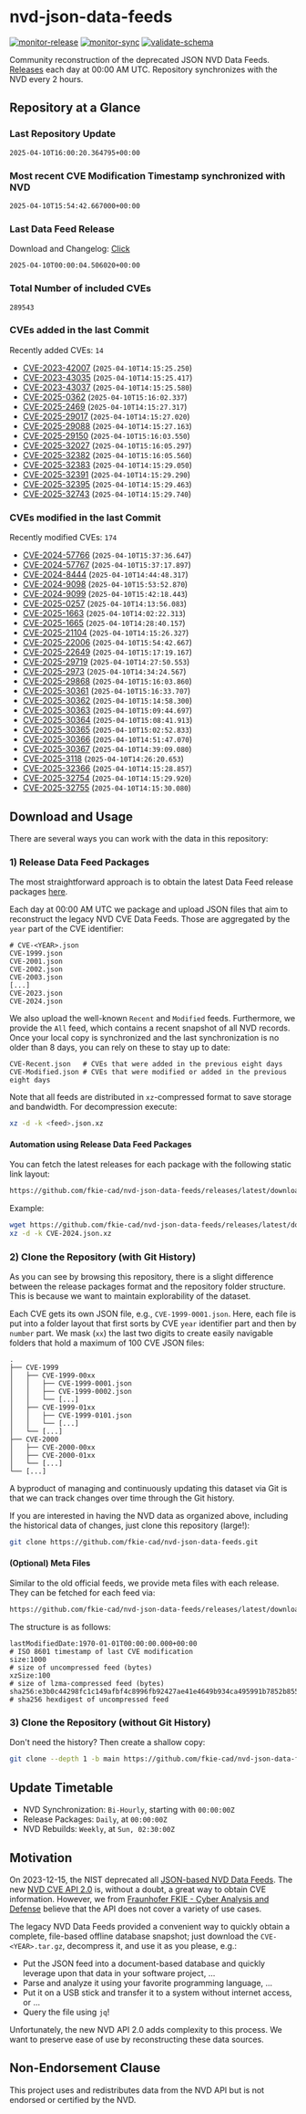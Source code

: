 # nvd-json-data-feeds

[![monitor-release](https://github.com/fkie-cad/nvd-json-data-feeds/actions/workflows/monitor_release.yml/badge.svg)](https://github.com/fkie-cad/nvd-json-data-feeds/actions/workflows/monitor_release.yml)
[![monitor-sync](https://github.com/fkie-cad/nvd-json-data-feeds/actions/workflows/monitor_sync.yml/badge.svg)](https://github.com/fkie-cad/nvd-json-data-feeds/actions/workflows/monitor_sync.yml)
[![validate-schema](https://github.com/fkie-cad/nvd-json-data-feeds/actions/workflows/validate_schema.yml/badge.svg)](https://github.com/fkie-cad/nvd-json-data-feeds/actions/workflows/validate_schema.yml)

Community reconstruction of the deprecated JSON NVD Data Feeds.
[Releases](https://github.com/fkie-cad/nvd-json-data-feeds/releases/latest) each day at 00:00 AM UTC.
Repository synchronizes with the NVD every 2 hours.

## Repository at a Glance

### Last Repository Update

```plain
2025-04-10T16:00:20.364795+00:00
```

### Most recent CVE Modification Timestamp synchronized with NVD

```plain
2025-04-10T15:54:42.667000+00:00
```

### Last Data Feed Release

Download and Changelog: [Click](https://github.com/fkie-cad/nvd-json-data-feeds/releases/latest)

```plain
2025-04-10T00:00:04.506020+00:00
```

### Total Number of included CVEs

```plain
289543
```

### CVEs added in the last Commit

Recently added CVEs: `14`

- [CVE-2023-42007](CVE-2023/CVE-2023-420xx/CVE-2023-42007.json) (`2025-04-10T14:15:25.250`)
- [CVE-2023-43035](CVE-2023/CVE-2023-430xx/CVE-2023-43035.json) (`2025-04-10T14:15:25.417`)
- [CVE-2023-43037](CVE-2023/CVE-2023-430xx/CVE-2023-43037.json) (`2025-04-10T14:15:25.580`)
- [CVE-2025-0362](CVE-2025/CVE-2025-03xx/CVE-2025-0362.json) (`2025-04-10T15:16:02.337`)
- [CVE-2025-2469](CVE-2025/CVE-2025-24xx/CVE-2025-2469.json) (`2025-04-10T14:15:27.317`)
- [CVE-2025-29017](CVE-2025/CVE-2025-290xx/CVE-2025-29017.json) (`2025-04-10T14:15:27.020`)
- [CVE-2025-29088](CVE-2025/CVE-2025-290xx/CVE-2025-29088.json) (`2025-04-10T14:15:27.163`)
- [CVE-2025-29150](CVE-2025/CVE-2025-291xx/CVE-2025-29150.json) (`2025-04-10T15:16:03.550`)
- [CVE-2025-32027](CVE-2025/CVE-2025-320xx/CVE-2025-32027.json) (`2025-04-10T15:16:05.297`)
- [CVE-2025-32382](CVE-2025/CVE-2025-323xx/CVE-2025-32382.json) (`2025-04-10T15:16:05.560`)
- [CVE-2025-32383](CVE-2025/CVE-2025-323xx/CVE-2025-32383.json) (`2025-04-10T14:15:29.050`)
- [CVE-2025-32391](CVE-2025/CVE-2025-323xx/CVE-2025-32391.json) (`2025-04-10T14:15:29.290`)
- [CVE-2025-32395](CVE-2025/CVE-2025-323xx/CVE-2025-32395.json) (`2025-04-10T14:15:29.463`)
- [CVE-2025-32743](CVE-2025/CVE-2025-327xx/CVE-2025-32743.json) (`2025-04-10T14:15:29.740`)


### CVEs modified in the last Commit

Recently modified CVEs: `174`

- [CVE-2024-57766](CVE-2024/CVE-2024-577xx/CVE-2024-57766.json) (`2025-04-10T15:37:36.647`)
- [CVE-2024-57767](CVE-2024/CVE-2024-577xx/CVE-2024-57767.json) (`2025-04-10T15:37:17.897`)
- [CVE-2024-8444](CVE-2024/CVE-2024-84xx/CVE-2024-8444.json) (`2025-04-10T14:44:48.317`)
- [CVE-2024-9098](CVE-2024/CVE-2024-90xx/CVE-2024-9098.json) (`2025-04-10T15:53:52.870`)
- [CVE-2024-9099](CVE-2024/CVE-2024-90xx/CVE-2024-9099.json) (`2025-04-10T15:42:18.443`)
- [CVE-2025-0257](CVE-2025/CVE-2025-02xx/CVE-2025-0257.json) (`2025-04-10T14:13:56.083`)
- [CVE-2025-1663](CVE-2025/CVE-2025-16xx/CVE-2025-1663.json) (`2025-04-10T14:02:22.313`)
- [CVE-2025-1665](CVE-2025/CVE-2025-16xx/CVE-2025-1665.json) (`2025-04-10T14:28:40.157`)
- [CVE-2025-21104](CVE-2025/CVE-2025-211xx/CVE-2025-21104.json) (`2025-04-10T14:15:26.327`)
- [CVE-2025-22006](CVE-2025/CVE-2025-220xx/CVE-2025-22006.json) (`2025-04-10T15:54:42.667`)
- [CVE-2025-22649](CVE-2025/CVE-2025-226xx/CVE-2025-22649.json) (`2025-04-10T15:17:19.167`)
- [CVE-2025-29719](CVE-2025/CVE-2025-297xx/CVE-2025-29719.json) (`2025-04-10T14:27:50.553`)
- [CVE-2025-2973](CVE-2025/CVE-2025-29xx/CVE-2025-2973.json) (`2025-04-10T14:34:24.567`)
- [CVE-2025-29868](CVE-2025/CVE-2025-298xx/CVE-2025-29868.json) (`2025-04-10T15:16:03.860`)
- [CVE-2025-30361](CVE-2025/CVE-2025-303xx/CVE-2025-30361.json) (`2025-04-10T15:16:33.707`)
- [CVE-2025-30362](CVE-2025/CVE-2025-303xx/CVE-2025-30362.json) (`2025-04-10T15:14:58.300`)
- [CVE-2025-30363](CVE-2025/CVE-2025-303xx/CVE-2025-30363.json) (`2025-04-10T15:09:44.697`)
- [CVE-2025-30364](CVE-2025/CVE-2025-303xx/CVE-2025-30364.json) (`2025-04-10T15:08:41.913`)
- [CVE-2025-30365](CVE-2025/CVE-2025-303xx/CVE-2025-30365.json) (`2025-04-10T15:02:52.833`)
- [CVE-2025-30366](CVE-2025/CVE-2025-303xx/CVE-2025-30366.json) (`2025-04-10T14:51:47.070`)
- [CVE-2025-30367](CVE-2025/CVE-2025-303xx/CVE-2025-30367.json) (`2025-04-10T14:39:09.080`)
- [CVE-2025-3118](CVE-2025/CVE-2025-31xx/CVE-2025-3118.json) (`2025-04-10T14:26:20.653`)
- [CVE-2025-32366](CVE-2025/CVE-2025-323xx/CVE-2025-32366.json) (`2025-04-10T14:15:28.857`)
- [CVE-2025-32754](CVE-2025/CVE-2025-327xx/CVE-2025-32754.json) (`2025-04-10T14:15:29.920`)
- [CVE-2025-32755](CVE-2025/CVE-2025-327xx/CVE-2025-32755.json) (`2025-04-10T14:15:30.080`)


## Download and Usage

There are several ways you can work with the data in this repository:

### 1) Release Data Feed Packages

The most straightforward approach is to obtain the latest Data Feed release packages [here](https://github.com/fkie-cad/nvd-json-data-feeds/releases/latest).

Each day at 00:00 AM UTC we package and upload JSON files that aim to reconstruct the legacy NVD CVE Data Feeds.
Those are aggregated by the `year` part of the CVE identifier:

```
# CVE-<YEAR>.json
CVE-1999.json
CVE-2001.json
CVE-2002.json
CVE-2003.json
[...]
CVE-2023.json
CVE-2024.json
```

We also upload the well-known `Recent` and `Modified` feeds.
Furthermore, we provide the `All` feed, which contains a recent snapshot of all NVD records.
Once your local copy is synchronized and the last synchronization is no older than 8 days, you can rely on these to stay up to date:

```plain
CVE-Recent.json   # CVEs that were added in the previous eight days
CVE-Modified.json # CVEs that were modified or added in the previous eight days
```

Note that all feeds are distributed in `xz`-compressed format to save storage and bandwidth.
For decompression execute:

```sh
xz -d -k <feed>.json.xz
```

#### Automation using Release Data Feed Packages

You can fetch the latest releases for each package with the following static link layout:

```sh
https://github.com/fkie-cad/nvd-json-data-feeds/releases/latest/download/CVE-<YEAR>.json.xz
```

Example:

```sh
wget https://github.com/fkie-cad/nvd-json-data-feeds/releases/latest/download/CVE-2024.json.xz
xz -d -k CVE-2024.json.xz
```

### 2) Clone the Repository (with Git History)

As you can see by browsing this repository, there is a slight difference between the release packages format and the repository folder structure.
This is because we want to maintain explorability of the dataset.

Each CVE gets its own JSON file, e.g., `CVE-1999-0001.json`.
Here, each file is put into a folder layout that first sorts by CVE `year` identifier part and then by `number` part.
We mask (`xx`) the last two digits to create easily navigable folders that hold a maximum of 100 CVE JSON files:

```plain
.
├── CVE-1999
│   ├── CVE-1999-00xx
│   │   ├── CVE-1999-0001.json
│   │   ├── CVE-1999-0002.json
│   │   └── [...]
│   ├── CVE-1999-01xx
│   │   ├── CVE-1999-0101.json
│   │   └── [...]
│   └── [...]
├── CVE-2000
│   ├── CVE-2000-00xx
│   ├── CVE-2000-01xx
│   └── [...]
└── [...]
```

A byproduct of managing and continuously updating this dataset via Git is that we can track changes over time through the Git history.

If you are interested in having the NVD data as organized above, including the historical data of changes, just clone this repository (large!):

```sh
git clone https://github.com/fkie-cad/nvd-json-data-feeds.git
```

#### (Optional) Meta Files

Similar to the old official feeds, we provide meta files with each release. They can be fetched for each feed via:

```sh
https://github.com/fkie-cad/nvd-json-data-feeds/releases/latest/download/CVE-<YEAR>.meta
```

The structure is as follows:

```plain
lastModifiedDate:1970-01-01T00:00:00.000+00:00                          # ISO 8601 timestamp of last CVE modification
size:1000                                                               # size of uncompressed feed (bytes)
xzSize:100                                                              # size of lzma-compressed feed (bytes)
sha256:e3b0c44298fc1c149afbf4c8996fb92427ae41e4649b934ca495991b7852b855 # sha256 hexdigest of uncompressed feed
```

### 3) Clone the Repository (without Git History)

Don't need the history? Then create a shallow copy:

```sh
git clone --depth 1 -b main https://github.com/fkie-cad/nvd-json-data-feeds.git
```


## Update Timetable

* NVD Synchronization: `Bi-Hourly`, starting with `00:00:00Z`
* Release Packages: `Daily`, at `00:00:00Z`
* NVD Rebuilds: `Weekly`, at `Sun, 02:30:00Z`


## Motivation

On 2023-12-15, the NIST deprecated all [JSON-based NVD Data Feeds](https://nvd.nist.gov/vuln/data-feeds#divRetirementBanner-1).
The new [NVD CVE API 2.0](https://nvd.nist.gov/developers/vulnerabilities) is, without a doubt, a great way to obtain CVE information.
However, we from [Fraunhofer FKIE - Cyber Analysis and Defense](https://www.fkie.fraunhofer.de/en/departments/cad.html) believe that the API does not cover a variety of use cases.

The legacy NVD Data Feeds provided a convenient way to quickly obtain a complete, file-based offline database snapshot; just download the `CVE-<YEAR>.tar.gz`, decompress it, and use it as you please, e.g.:

- Put the JSON feed into a document-based database and quickly leverage upon that data in your software project, ...
- Parse and analyze it using your favorite programming language, ...
- Put it on a USB stick and transfer it to a system without internet access, or ...
- Query the file using `jq`!

Unfortunately, the new NVD API 2.0 adds complexity to this process.
We want to preserve ease of use by reconstructing these data sources.

## Non-Endorsement Clause

This project uses and redistributes data from the NVD API but is not endorsed or certified by the NVD.